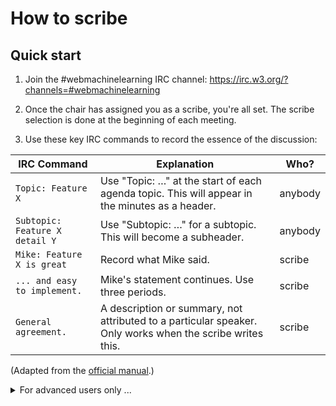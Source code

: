 # How to scribe

## Quick start

1. Join the #webmachinelearning IRC channel: https://irc.w3.org/?channels=#webmachinelearning

2. Once the chair has assigned you as a scribe, you're all set. The scribe selection is done at the beginning of each meeting.

3. Use these key IRC commands to record the essence of the discussion:

| IRC Command	| Explanation	| Who? |
| --- | --- | --- |
| `Topic: Feature X` | Use "Topic: …" at the start of each agenda topic. This will appear in the minutes as a header. | anybody |
| `Subtopic: Feature X detail Y` | Use "Subtopic: …" for a subtopic. This will become a subheader. | anybody |
| `Mike: Feature X is great` | Record what Mike said.	| scribe |
| `... and easy to implement.`	| Mike's statement continues. Use three periods. | scribe |
| `General agreement.` | A description or summary, not attributed to a particular speaker. Only works when the scribe writes this. | scribe |

(Adapted from the [official manual](https://w3c.github.io/scribe2/scribedoc.html#notes).)


<details><summary>For advanced users only ...</summary>

# Official manuals

The official manuals for advanced users: 

- https://www.w3.org/2002/03/RRSAgent
- https://w3c.github.io/scribe2/scribedoc.html
- https://w3c.github.io/GHURLBot/manual.html
  
# GitHub issue integration
  
Invite the bot and specify the GitHub repository:
```
/invite ghurlbot #webmachinelearning
ghurlbot, this is webmachinelearning/webnn
```

IRC commands:  

```
<joe> #13
<ghurlbot> -> Issue 13 This is issue title (issue author) https://github.com/webmachinelearning/webnn/issues/13
```
  
# Fixing minutes
  
| IRC Command	| Explanation	| Who? |
| --- | --- | --- |
| `s/Mary/Marie/` | Change most recent occurrence of `Mary` to `Marie`. The old string is a literal string, not a regex. Alternate syntax: `s\|Mary\|Marie\|`  | anybody |
| `s/Mary/Marie/g	` | Change all previous occurrences of `Mary` to `Marie`. | anybody |
| `s/Mary/Marie/G	` | Change all previous and future occurrences of `Mary` to `Marie` (within this document).		| anybody |
| `i/Time to vote/Topic: Vote on Feature Y`	| Insert a `Topic: Vote on Feature Y` line before the line containing the literal string `Time to vote` (not a regex). Alternate syntax: `i\|Time to vote\|Topic: Vote on Feature Y`	| anybody |
| `s\|https://example.org/foobar\|https://w3.org/TR/\|` | Replace `https://example.org/foobar` with `https://w3.org/TR/` | anybody |

(Adapted from the [official manual](https://w3c.github.io/scribe2/scribedoc.html#notes).)


  
# New features

>Based on the most excellent expert guidance by Bert Bos shared with [chairs](https://www.w3.org/mid/c34fdac7-106c-1ed4-70f9-f96a514ab0f4@w3.org).

## More than one scribe

You know you can assign a scribe:

```
scribe: Ana
```

But did you know you can also do

```
scribe+ Ana
```

Now Ana is scribe *in addition* to whoever was scribe before. Thus you can have two (or more) scribes at the same time. And when Ana stops scribing, you just do

```
scribe- Ana
```

Handy when the scribe is talking and somebody needs to fill in for a moment. Or when the speakers are talking so fast that one scribe is not enough...



## Hyperlinks

You know that you can put URLs in the minutes and they will turn into hyperlinks. Did you know that you can also hide the URL and provide
anchor text?

If you type this:

```
https://example.com/mylink
```

that URL will appear in the minutes and be clickable. But if you do this

```
-> https://example.com/mylink my link
```

the minutes will have a hyperlink with the text `my link`. Which looks much nicer. And in case you forget the syntax, all of the following also work:

```
my link -> https://example.com/mylink
https://example.com/mylink -> my link
-> my link https://example.com/mylink
```

When you need a hyperlink in the middle of a longer sentence, the easiest is that last syntax. See the manual for how to do that with the others.

## Images

You can put images in the minutes, too. It's like putting in a hyperlink, but you use a longer arrow. E.g.:

```
--> https://example.org/imgs/foo.gif it's a foo!
```

The anchor text becomes the ALT text of the image.

## Slides

If the meeting involves slides, you can embed the slides in the minutes at the right location. First, give the URL of the slides as follows:

```
slideset: https://example.com/slides/my.html
```

and then when the speaker shows slide 3, you type

```
[slide 3]
```

That `[slide 3]` will be replaced in the minutes by the actual third slide. This currently works for slides in PDF and slides in HTML using the Shower and B6+ frameworks. (These are the formats supported by a JavaScript library called i-slide: https://w3c.github.io/i-slide/)


## Verbatim text

If you want to copy-paste some literal text into the minutes without it being interpreted or reformatted, first enter a line with three backquotes or two square brackets, and also end with them, e.g.:

````
```
_:b01 fhir:active true ;
  fhir:_active [
   a fhir:Extension ;
   fhir:index 0 ;
   fhir:url "http://example.org/fhir/boolean/Certainty" ;
   fhir:valueDecimal 0.75
  ] .
```
````

or:
```
   [[
   if: a > b
     m = a;
   else:
     m = b;
   ]]
```

The colons (:) will not signify speakers, the URL will not be clickable and the spaces will stay exactly as they are entered.

## Escaped lines

A related feature is the escaped line. If you find that a line that was meant to be descriptive is interpreted as a command, put a backslash in front. E.g., if the scribe types the following line, scribe.perl will think somebody called `Result` was saying something:

```
Result: all in favor
```

But not if you type it like this:

```
\Result: all in favor
```

But you probably forgot to do that. :-) So fix it with an `s///` command instead:

```
s/Result/\Result/
```

## Subtopics

You have probably used the `topic:` command to split the minutes into sections. If you want to further split each section, there is `subtopic:`


## The scribe's personal opinion

Doing a strawpoll? And everybody says `+1`, but it shows up as

```
<John> +1
<Zoe> +1
+1
<Pol> +1
```

So who was that third vote? In fact, it was the scribe, but scribe.perl thinks the scribe was taking minutes, rather than giving his personal opinion. To fix that, the scribe can prefix his vote with his own name between angle brackets:

```
<Ana> +1
```

and scribe.perl will format this to match the style of what other people typed into IRC.

## Mathematics

Say you have just discovered that c is the square root of E divided by m, but how do you write that in the minutes? Simple: write it as LaTeX and let scribe.perl convert it to MathML:

```
$ c = \sqrt{E/m} $
```

This feature is not enabled by default. To turn it on, give this command in IRC:

```
scribeoptions: -emphasis
```

(Actually, ‘scribeoptions: -emph’ is enough.) This not only turns on math, but also some other nice formatting options, such as _underline,_ /italic,/ and *bold*.


## Pointing into the minutes

If you are linking to a specific part of the minutes, know that every line in the minutes has an ID.
</details>
